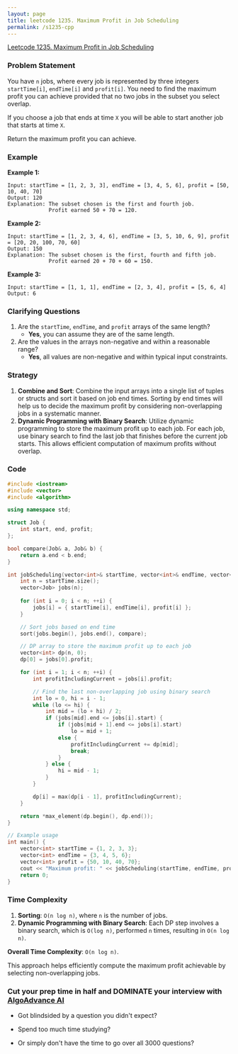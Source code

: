 ```yaml
---
layout: page
title: leetcode 1235. Maximum Profit in Job Scheduling
permalink: /s1235-cpp
---
```

[Leetcode 1235. Maximum Profit in Job Scheduling](https://algoadvance.github.io/algoadvance/l1235)
### Problem Statement

You have `n` jobs, where every job is represented by three integers `startTime[i]`, `endTime[i]` and `profit[i]`. You need to find the maximum profit you can achieve provided that no two jobs in the subset you select overlap. 

If you choose a job that ends at time `X` you will be able to start another job that starts at time `X`.

Return the maximum profit you can achieve.

### Example

**Example 1:**

```
Input: startTime = [1, 2, 3, 3], endTime = [3, 4, 5, 6], profit = [50, 10, 40, 70]
Output: 120
Explanation: The subset chosen is the first and fourth job. 
             Profit earned 50 + 70 = 120.
```

**Example 2:**

```
Input: startTime = [1, 2, 3, 4, 6], endTime = [3, 5, 10, 6, 9], profit = [20, 20, 100, 70, 60]
Output: 150
Explanation: The subset chosen is the first, fourth and fifth job. 
             Profit earned 20 + 70 + 60 = 150.
```

**Example 3:**

```
Input: startTime = [1, 1, 1], endTime = [2, 3, 4], profit = [5, 6, 4]
Output: 6
```

### Clarifying Questions

1. Are the `startTime`, `endTime`, and `profit` arrays of the same length?
   - **Yes**, you can assume they are of the same length.
2. Are the values in the arrays non-negative and within a reasonable range?
   - **Yes**, all values are non-negative and within typical input constraints.

### Strategy

1. **Combine and Sort**: Combine the input arrays into a single list of tuples or structs and sort it based on job end times. Sorting by end times will help us to decide the maximum profit by considering non-overlapping jobs in a systematic manner.
2. **Dynamic Programming with Binary Search**: Utilize dynamic programming to store the maximum profit up to each job. For each job, use binary search to find the last job that finishes before the current job starts. This allows efficient computation of maximum profits without overlap.

### Code

```cpp
#include <iostream>
#include <vector>
#include <algorithm>

using namespace std;

struct Job {
    int start, end, profit;
};

bool compare(Job& a, Job& b) {
    return a.end < b.end;
}

int jobScheduling(vector<int>& startTime, vector<int>& endTime, vector<int>& profit) {
    int n = startTime.size();
    vector<Job> jobs(n);
    
    for (int i = 0; i < n; ++i) {
        jobs[i] = { startTime[i], endTime[i], profit[i] };
    }

    // Sort jobs based on end time
    sort(jobs.begin(), jobs.end(), compare);

    // DP array to store the maximum profit up to each job
    vector<int> dp(n, 0);
    dp[0] = jobs[0].profit;

    for (int i = 1; i < n; ++i) {
        int profitIncludingCurrent = jobs[i].profit;

        // Find the last non-overlapping job using binary search
        int lo = 0, hi = i - 1;
        while (lo <= hi) {
            int mid = (lo + hi) / 2;
            if (jobs[mid].end <= jobs[i].start) {
                if (jobs[mid + 1].end <= jobs[i].start)
                    lo = mid + 1;
                else {
                    profitIncludingCurrent += dp[mid];
                    break;
                }
            } else {
                hi = mid - 1;
            }
        }

        dp[i] = max(dp[i - 1], profitIncludingCurrent);
    }

    return *max_element(dp.begin(), dp.end());
}

// Example usage
int main() {
    vector<int> startTime = {1, 2, 3, 3};
    vector<int> endTime = {3, 4, 5, 6};
    vector<int> profit = {50, 10, 40, 70};
    cout << "Maximum profit: " << jobScheduling(startTime, endTime, profit) << endl;
    return 0;
}
```

### Time Complexity

1. **Sorting**: `O(n log n)`, where `n` is the number of jobs.
2. **Dynamic Programming with Binary Search**: Each DP step involves a binary search, which is `O(log n)`, performed `n` times, resulting in `O(n log n)`.

**Overall Time Complexity**: `O(n log n)`.

This approach helps efficiently compute the maximum profit achievable by selecting non-overlapping jobs.


### Cut your prep time in half and DOMINATE your interview with [AlgoAdvance AI](https://algoAdvance.com)

- Got blindsided by a question you didn't expect?

- Spend too much time studying?

- Or simply don't have the time to go over all 3000 questions?

